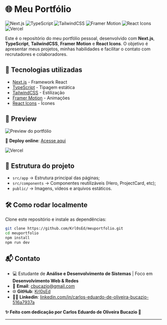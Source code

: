 # 🌐 Meu Portfólio

![Next.js](https://img.shields.io/badge/Next.js-000000?style=for-the-badge&logo=nextdotjs&logoColor=white)
![TypeScript](https://img.shields.io/badge/TypeScript-3178C6?style=for-the-badge&logo=typescript&logoColor=white)
![TailwindCSS](https://img.shields.io/badge/TailwindCSS-38B2AC?style=for-the-badge&logo=tailwind-css&logoColor=white)
![Framer Motion](https://img.shields.io/badge/Framer%20Motion-0055FF?style=for-the-badge&logo=framer&logoColor=white)
![React Icons](https://img.shields.io/badge/React%20Icons-61DAFB?style=for-the-badge&logo=react&logoColor=white)
![Vercel](https://img.shields.io/badge/Vercel-000000?style=for-the-badge&logo=vercel&logoColor=white)  

Este é o repositório do meu portfólio pessoal, desenvolvido com **Next.js**, **TypeScript**, **TailwindCSS**, **Framer Motion** e **React Icons**.
O objetivo é apresentar meus projetos, minhas habilidades e facilitar o contato com recrutadores e colaboradores.

## 🚀 Tecnologias utilizadas
- [Next.js](https://nextjs.org/) - Framework React
- [TypeScript](https://www.typescriptlang.org/) - Tipagem estática
- [TailwindCSS](https://tailwindcss.com/) - Estilização
- [Framer Motion](https://www.framer.com/motion/) - Animações
- [React Icons](https://react-icons.github.io/react-icons/) - Ícones

## 📸 Preview
![Preview do portfólio](./public/portfolio_demo.gif)

🔗 **Deploy online**: [Acesse aqui](https://meu-portfolio.vercel.app)

![Vercel](https://img.shields.io/badge/Deploy%20with-Vercel-000000?style=for-the-badge&logo=vercel&logoColor=white)

## 📂 Estrutura do projeto
- `src/app` → Estrutura principal das páginas;
- `src/components` → Componentes reutilizáveis (Hero, ProjectCard, etc);
- `public/` → Imagens, vídeos e arquivos estáticos.

## 🛠 Como rodar localmente
Clone este repositório e instale as dependências:

```bash
git clone https://github.com/Krl0sEd/meuportfolio.git
cd meuportfolio
npm install
npm run dev 
```


## 📬 Contato

- 💻 Estudante de **Análise e Desenvolvimento de Sistemas** | Foco em **Desenvolvimento Web & Redes**
- 📧 **Email**: [cbucazio@gmail.com](mailto:cbucazio@gmail.com)
- 🌐 **GitHub**: [Krl0sEd](https://github.com/Krl0sEd)
- 🧑‍💼 **Linkedin**: [linkedin.com/in/carlos-eduardo-de-oliveira-bucazio-516a7937a](https://www.linkedin.com/in/carlos-eduardo-de-oliveira-bucazio-516a7937a)

**✨ Feito com dedicação por Carlos Eduardo de Oliveira Bucazio 🚀**

---


